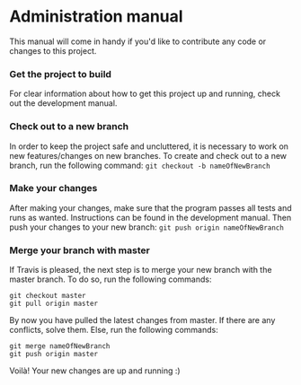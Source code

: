 # **Administration manual**
This manual will come in handy if you'd like to contribute any code or changes to this project.

### Get the project to build
For clear information about how to get this project up and running, check out the development manual.

### Check out to a new branch
In order to keep the project safe and uncluttered, it is necessary to work on new features/changes on new branches. To create and check out to a new branch, run the following command: `git checkout -b nameOfNewBranch`

### Make your changes
After making your changes, make sure that the program passes all tests and runs as wanted. Instructions can be found in the development manual. Then push your changes to your new branch: `git push origin nameOfNewBranch`


### Merge your branch with master
If Travis is pleased, the next step is to merge your new branch with the master branch. To do so, run the following commands:

```
git checkout master
git pull origin master
```
By now you have pulled the latest changes from master. If there are any conflicts, solve them. Else, run the following commands:

```
git merge nameOfNewBranch
git push origin master
```

Voilà! Your new changes are up and running :)
